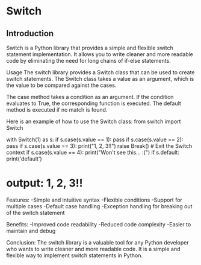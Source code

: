 # Switch

## Introduction

Switch is a Python library that provides a simple and flexible switch statement implementation. It allows you to write cleaner and more readable code by eliminating the need for long chains of if-else statements.

Usage
The switch library provides a Switch class that can be used to create switch statements. The Switch class takes a value as an argument, which is the value to be compared against the cases.

The case method takes a condition as an argument. If the condition evaluates to True, the corresponding function is executed. The default method is executed if no match is found.

Here is an example of how to use the Switch class:
from switch import Switch

with Switch(1) as s:
        if s.case(s.value == 1):
            pass
        if s.case(s.value == 2):
            pass
        if s.case(s.value == 3):
            print("1, 2, 3!!")
            raise Break()  # Exit the Switch context
        if s.case(s.value == 4):
            print("Won't see this... :(")
        if s.default:
            print('default')
            
# output: 1, 2, 3!!

Features:
  -Simple and intuitive syntax
  -Flexible conditions
  -Support for multiple cases
  -Default case handling
  -Exception handling for breaking out of the switch statement
  
Benefits:
  -Improved code readability
  -Reduced code complexity
  -Easier to maintain and debug
  
Conclusion:
The switch library is a valuable tool for any Python developer who wants to write cleaner and more readable code. It is a simple and flexible way to implement switch statements in Python.
